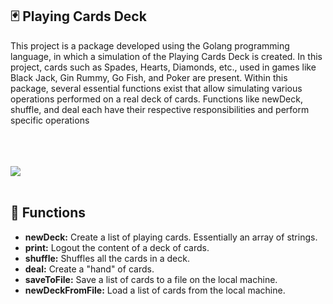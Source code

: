 <h2>🃏 Playing Cards Deck</h2>

This project is a package developed using the Golang programming language, in which a simulation of the Playing Cards Deck is created. In this project, cards such as Spades, Hearts, Diamonds, etc., used in games like Black Jack, Gin Rummy, Go Fish, and Poker are present. Within this package, several essential functions exist that allow simulating various operations performed on a real deck of cards. Functions like newDeck, shuffle, and deal each have their respective responsibilities and perform specific operations
<br />
<br />
<br />
<br />

<image src="https://www.itl.cat/pngfile/big/298-2982146_playing-cards-and-dice.jpg" />
<br />
<br />

<h2>📍 Functions</h2>

<ul>
  <li><b>newDeck:</b> Create a list of playing cards. Essentially an array of strings.</li>
  <li><b>print:</b> Logout the content of a deck of cards.</li>
  <li><b>shuffle:</b> Shuffles all the cards in a deck.</li>
  <li><b>deal:</b> Create a "hand" of cards.</li>
  <li><b>saveToFile:</b> Save a list of cards to a file on the local machine.</li>
  <li><b>newDeckFromFile:</b> Load a list of cards from the local machine.</li>
</ul>
